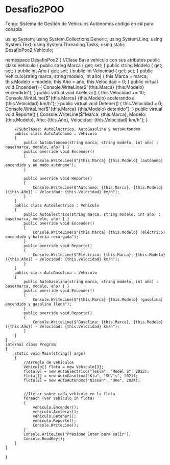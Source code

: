 # Desafio2POO
Tema: Sistema de Gestión de Vehículos Autónomos
codigo en c# para consola

using System;
using System.Collections.Generic;
using System.Linq;
using System.Text;
using System.Threading.Tasks;
using static DesafioPoo2.Vehiculo;

namespace DesafioPoo2
{
    //Clase Base vehiculo con sus atributos
    public class Vehiculo
    {
        public string Marca { get; set; }
        public string Modelo { get; set; }
        public int Año { get; set; }
        public int Velocidad { get; set; }
        public Vehiculo(string marca, string modelo, int año)
        {
            this.Marca = marca;
            this.Modelo = modelo;
            this.Año = año;
            this.Velocidad = 0;
        }
        public virtual void Encender()
        {
            Console.WriteLine($"{this.Marca} {this.Modelo} encendido");
        }
        public virtual void Acelerar()
        {
            this.Velocidad += 10;
            Console.WriteLine($"{this.Marca} {this.Modelo} acelerando a {this.Velocidad} km/h");
        }
        public virtual void Detener()
        {
            this.Velocidad = 0;
            Console.WriteLine($"{this.Marca} {this.Modelo} detenido");
        }
        public virtual void Reporte()
        {
            Console.WriteLine($"Marca: {this.Marca}, Modelo: {this.Modelo}, Año: {this.Año}, Velocidad: {this.Velocidad} km/h");
        }


        //Subclases: AutoElectrico, AutoGasolina y AutoAutonomo
        public class AutoAutonomo : Vehiculo
        {
            public AutoAutonomo(string marca, string modelo, int año) : base(marca, modelo, año) { }
            public override void Encender()
            {
                Console.WriteLine($"{this.Marca} {this.Modelo} (autónomo) encendido y en modo autónomo");
            }

            public override void Reporte()
            {
                Console.WriteLine($"Autonomo: {this.Marca}, {this.Modelo} ({this.Año}) - Velocidad: {this.Velocidad} km/h");
            }
        }
        public class AutoElectrico : Vehiculo
        {
            public AutoElectrico(string marca, string modelo, int año) : base(marca, modelo, año) { }
            public override void Encender()
            {
                Console.WriteLine($"{this.Marca} {this.Modelo} (eléctrico) encendido y batería recargada");
            }
            public override void Reporte()
            {
                Console.WriteLine($"Eléctrico: {this.Marca}, {this.Modelo} ({this.Año}) - Velocidad: {this.Velocidad} km/h");
            }
        }
        public class AutoGasolina : Vehiculo
        {
            public AutoGasolina(string marca, string modelo, int año) : base(marca, modelo, año) { }
            public override void Encender()
            {
                Console.WriteLine($"{this.Marca} {this.Modelo} (gasolina) encendido y gasolina llena");
            }
            public override void Reporte()
            {
                Console.WriteLine($"Gasolina: {this.Marca}, {this.Modelo} ({this.Año}) - Velocidad: {this.Velocidad} km/h");
            }
        }
    }
    internal class Program
    {
        static void Main(string[] args)
        {
            //Arreglo de vehículos
            Vehiculo[] flota = new Vehiculo[3];
            flota[0] = new AutoElectrico("Tesla", "Model S", 2022);
            flota[1] = new AutoGasolina("Kia", "SUV's", 2021);
            flota[2] = new AutoAutonomo("Nissan", "One", 2024);


            //Iterar sobre cada vehículo en la flota
            foreach (var vehiculo in flota)
            {
                vehiculo.Encender();
                vehiculo.Acelerar();
                vehiculo.Detener();
                vehiculo.Reporte();
                Console.WriteLine();
            }
            Console.WriteLine("Presione Enter para salir");
            Console.ReadKey();
        }
    }
}
